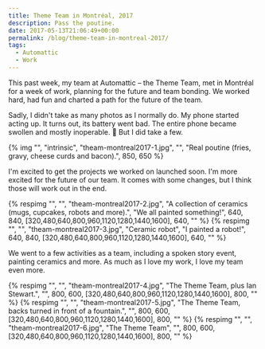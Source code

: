 ```yaml
---
title: Theme Team in Montréal, 2017
description: Pass the poutine.
date: 2017-05-13T21:06:49+00:00
permalink: /blog/theme-team-in-montreal-2017/
tags:
  - Automattic
  - Work
---
```


This past week, my team at Automattic – the Theme Team, met in Montréal for a week of work, planning for the future and team bonding. We worked hard, had fun and charted a path for the future of the team.

Sadly, I didn't take as many photos as I normally do. My phone started acting up. It turns out, its battery went bad. The entire phone became swollen and mostly inoperable. 🙁 But I did take a few.

{% img "", "intrinsic", "theam-montreal2017-1.jpg", "", "Real poutine (fries, gravy, cheese curds and bacon).", 850, 650 %}

I'm excited to get the projects we worked on launched soon. I'm more excited for the future of our team. It comes with some changes, but I think those will work out in the end.

<div class="reel">
  {% respimg "", "", "theam-montreal2017-2.jpg", "A collection of ceramics (mugs, cupcakes, robots and more).", "We all painted something!", 640, 840, [320,480,640,800,960,1120,1280,1440,1600], 640, "" %}
  {% respimg "", "", "theam-montreal2017-3.jpg", "Ceramic robot", "I painted a robot!", 640, 840, [320,480,640,800,960,1120,1280,1440,1600], 640, "" %}
</div>

We went to a few activities as a team, including a spoken story event, painting ceramics and more. As much as I love my work, I love my team even more.

<div class="reel">
  {% respimg "", "", "theam-montreal2017-4.jpg", "The Theme Team, plus Ian Stewart.", "", 800, 600, [320,480,640,800,960,1120,1280,1440,1600], 800, "" %}
  {% respimg "", "", "theam-montreal2017-5.jpg", "The Theme Team, backs turned in front of a fountain.", "", 800, 600, [320,480,640,800,960,1120,1280,1440,1600], 800, "" %}
  {% respimg "", "", "theam-montreal2017-6.jpg", "The Theme Team", "", 800, 600, [320,480,640,800,960,1120,1280,1440,1600], 800, "" %}
</div>
